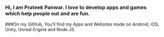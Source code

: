 ### Hi, I am Prateek Panwar. I love to develop apps and games which help people out and are fun.

###On my GitHub, You'll find my Apps and Websites made on Android, iOS, Unity, Unreal Engine and Node.JS.
